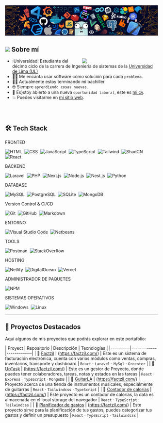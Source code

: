 <p align="center"><img src="https://raw.githubusercontent.com/KevinPatel04/KevinPatel04/master/header.png"></p>

## <picture><img src = "https://github.com/7oSkaaa/7oSkaaa/blob/main/Images/about_me.gif?raw=true" width = 50px></picture> Sobre mí

<picture> <img align="right" src="https://github.com/7oSkaaa/7oSkaaa/blob/main/Images/Right_Side.gif?raw=true" width = 250px></picture>



- :Universidad: Estudiante del décimo ciclo de la carrera de Ingenieria de sistemas de la [Universidad de Lima (UL)](https://www.ulima.edu.pe/)
- :technologist: Me encanta usar software como solución para cada `problema`.
- :student: Actualmente estoy terminando mi bachiller
- :nerd_face: Siempre `aprendiendo cosas nuevas`.
- :thinking: Es}stoy abierto a una nueva `oportunidad laboral`, este es [mi cv](https://drive.google.com/file/d/19uFx4dZ9sNJR4Cr0RgRn8T6myn5IP-ue/view?usp=sharing).
- :boom: Puedes visitarme en [mi sitio web](https://bryanavalosloaypardo.netlify.app/).
<br>
<br>




## 🛠️ Tech Stack

FRONTED

![HTML](https://img.shields.io/badge/-HTML-05122A?style=flat&logo=HTML5)&nbsp;
![CSS](https://img.shields.io/badge/-CSS-05122A?style=flat&logo=CSS3&logoColor=1572B6)&nbsp;
![JavaScript](https://img.shields.io/badge/-JavaScript-05122A?style=flat&logo=javascript)&nbsp;
![TypeScript](https://img.shields.io/badge/-TypeScript-000?&logo=TypeScript&logoColor=007ACC)&nbsp;
![Tailwind](https://img.shields.io/badge/tailwindcss-0F172A?&logo=tailwindcss)&nbsp;
![ShadCN](https://img.shields.io/badge/shadcn/ui-000000?style=flat&logo=shadcnui&logoColor=white)&nbsp;
![React](https://img.shields.io/badge/-React-05122A?style=flat&logo=react)&nbsp;

BACKEND

![Laravel](https://img.shields.io/badge/Laravel-05122A?style=flat&logo=laravel&logoColor=red)&nbsp;
![PHP](https://img.shields.io/badge/-PHP-000?&logo=PHP)&nbsp;
![Next.js](https://img.shields.io/badge/NextJs-000000?style=flat&logo=next.js&logoColor=white)&nbsp;
![Node.js](https://img.shields.io/badge/-Node.js-05122A?style=flat&logo=node.js)&nbsp;
![Nest.js](https://img.shields.io/badge/-NestJs-ea2845?style=flat-square&logo=nestjs&logoColor=white)&nbsp;
![Python](https://img.shields.io/badge/-Python-05122A?style=flat&logo=python)&nbsp;

DATABASE

![MySQL](https://img.shields.io/badge/-MySQL-000?&logo=MySQL)&nbsp;
![PostgreSQL](https://img.shields.io/badge/PostgreSQL-316192?logo=postgresql&logoColor=white)&nbsp;
![SQLite](https://img.shields.io/badge/-SQLite-000?&logo=SQLite)&nbsp;
![MongoDB](https://img.shields.io/badge/-MongoDB-000?&logo=MongoDB)&nbsp;

Version Control & CI/CD

![Git](https://img.shields.io/badge/-Git-05122A?style=flat&logo=git)&nbsp;
![GitHub](https://img.shields.io/badge/-GitHub-05122A?style=flat&logo=github)&nbsp;
![Markdown](https://img.shields.io/badge/-Markdown-05122A?style=flat&logo=markdown)&nbsp;

ENTORNO

![Visual Studio Code](https://img.shields.io/badge/-Visual%20Studio%20Code-05122A?style=flat&logo=visual-studio-code&logoColor=007ACC)&nbsp;
![Netbeans](https://img.shields.io/badge/NetBeans%20IDE-1B6AC6.svg?logo=apache-netbeans-ide&logoColor=white)&nbsp;

TOOLS

![Postman](https://img.shields.io/badge/-Postman-000?&logo=Postman)&nbsp;
![StackOverflow](https://img.shields.io/badge/-Stack%20Overflow-FE7A16?logo=stack-overflow&logoColor=white)&nbsp;

HOSTING

![Netlify](https://img.shields.io/badge/netlify-%23000000.svg?style=for-the-badge&logo=netlify&logoColor=#00C7B7)&nbsp;
![DigitalOcean](https://img.shields.io/badge/DigitalOcean-%230167ff.svg?logo=digitalOcean&logoColor=white)&nbsp;
![Vercel](https://img.shields.io/badge/vercel-%23000000.svg?style=for-the-badge&logo=vercel&logoColor=white)&nbsp;

ADMINISTRADOR DE PAQUETES

![NPM](https://img.shields.io/badge/NPM-%23000000.svg?style=for-the-badge&logo=npm&logoColor=white)&nbsp;

SISTEMAS OPERATIVOS

![Windows](https://img.shields.io/badge/Windows-0078D6?style=for-the-badge&logo=windows&logoColor=white)&nbsp;
![Linux](https://img.shields.io/badge/-Linux-222222?style=flat&logo=linux&logoColor=FCC624)&nbsp;

---

## 🚀 Proyectos Destacados
Aquí algunos de mis proyectos que podrás explorar en este portafolio:

| Proyect | Repositorio | Descripción | Tecnologías |
|----------|-------------|-------------|
| 🔗 [Factzil](https://factzil.com/) | (https://factzil.com/) | Este es un sistema de facturación electrónica, cuenta con varios módulos como ventas, compras, inventarios, transporte y dashboard | `React` · `Laravel` · `MySql` · `Greenter` |
| 🔗 [UpTask](https://uptask-frontend-pi-seven.vercel.app/) | (https://factzil.com/) | Este es un gestor de Proyecto, donde puedes tener colaboradores, tareas, notas y estados en las tareas | `React` · `Express` · `TypeScript` · `MongoDB` |
| 🔗 [GuitarLA](https://sensational-bublanina-922cde.netlify.app/) | (https://factzil.com/) | Proyecto acerca de una tienda de instrumentos musicales, especialmente de guitarras | `React` · `Tailwindcss` · `TypeScript` |
| 🔗 [Contador de calorías](https://joyful-biscochitos-c2efc9.netlify.app/) | (https://factzil.com/) | Este proyecto es un contador de calorías, la data es almacenada en el local storage del navegador | `React` · `TypeScript` · `Tailwindcss` |
| 🔗 [Planificador de gastos](https://stunning-palmier-13a090.netlify.app/) | (https://factzil.com/) | Este proyecto sirve para la planificación de tus gastos, puedes categorizar tus gastos y definir un presupuesto | `React` · `TypeScript` · `Tailwindcss` | 
